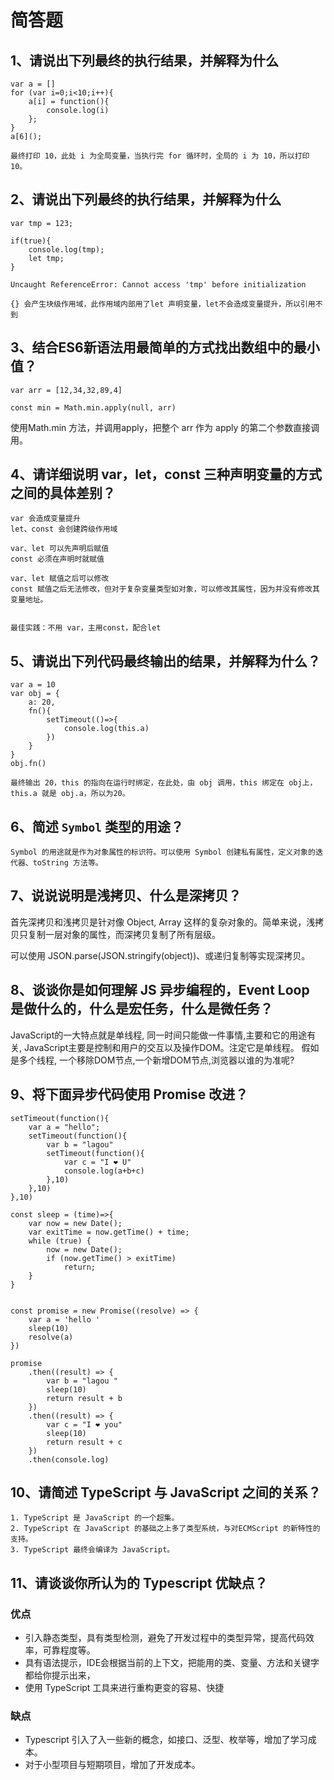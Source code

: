 # 简答题

## 1、请说出下列最终的执行结果，并解释为什么

```
var a = []
for (var i=0;i<10;i++){
    a[i] = function(){
        console.log(i)
    };
}
a[6]();
```

```
最终打印 10，此处 i 为全局变量，当执行完 for 循环时，全局的 i 为 10，所以打印10。
```

## 2、请说出下列最终的执行结果，并解释为什么

```
var tmp = 123;

if(true){
    console.log(tmp); 
    let tmp;
}
```

```
Uncaught ReferenceError: Cannot access 'tmp' before initialization

{} 会产生块级作用域，此作用域内部用了let 声明变量，let不会造成变量提升，所以引用不到
```

## 3、结合ES6新语法用最简单的方式找出数组中的最小值？

```
var arr = [12,34,32,89,4]
```

```
const min = Math.min.apply(null, arr) 
```
使用Math.min 方法，并调用apply，把整个 arr 作为 apply 的第二个参数直接调用。

## 4、请详细说明 var，let，const 三种声明变量的方式之间的具体差别？
```
var 会造成变量提升
let、const 会创建跨级作用域

var、let 可以先声明后赋值
const 必须在声明时就赋值

var、let 赋值之后可以修改
const 赋值之后无法修改，但对于复杂变量类型如对象，可以修改其属性，因为并没有修改其变量地址。


最佳实践：不用 var，主用const，配合let

```

## 5、请说出下列代码最终输出的结果，并解释为什么？

```
var a = 10
var obj = {
    a: 20,
    fn(){
        setTimeout(()=>{
            console.log(this.a)
        })
    }
}
obj.fn()
```
```
最终输出 20，this 的指向在运行时绑定，在此处，由 obj 调用，this 绑定在 obj上，this.a 就是 obj.a，所以为20。
```

## 6、简述 `Symbol` 类型的用途？

```
Symbol 的用途就是作为对象属性的标识符。可以使用 Symbol 创建私有属性，定义对象的迭代器、toString 方法等。
```

## 7、说说说明是浅拷贝、什么是深拷贝？

首先深拷贝和浅拷贝是针对像 Object, Array 这样的复杂对象的。简单来说，浅拷贝只复制一层对象的属性，而深拷贝复制了所有层级。

可以使用 JSON.parse(JSON.stringify(object))、或递归复制等实现深拷贝。


## 8、谈谈你是如何理解 JS 异步编程的，Event Loop 是做什么的，什么是宏任务，什么是微任务？

JavaScript的一大特点就是单线程, 同一时间只能做一件事情,主要和它的用途有关, JavaScript主要是控制和用户的交互以及操作DOM。注定它是单线程。 假如是多个线程, 一个移除DOM节点,一个新增DOM节点,浏览器以谁的为准呢?



## 9、将下面异步代码使用 Promise 改进？

```
setTimeout(function(){
    var a = "hello";
    setTimeout(function(){
        var b = "lagou"
        setTimeout(function(){
            var c = "I ❤ U"
            console.log(a+b+c)
        },10)
    },10)
},10)
```

```
const sleep = (time)=>{
    var now = new Date();
    var exitTime = now.getTime() + time;
    while (true) {
        now = new Date();
        if (now.getTime() > exitTime)
            return;
    }
}


const promise = new Promise((resolve) => {
    var a = 'hello '
    sleep(10)
    resolve(a)
})

promise
    .then((result) => {
        var b = "lagou "
        sleep(10)
        return result + b
    })
    .then((result) => {
        var c = "I ❤ you"
        sleep(10)
        return result + c
    })
    .then(console.log)
```

## 10、请简述 TypeScript 与 JavaScript 之间的关系？

```
1. TypeScript 是 JavaScript 的一个超集。
2. TypeScript 在 JavaScript 的基础之上多了类型系统，与对ECMScript 的新特性的支持。
3. TypeScript 最终会编译为 JavaScript。
```

## 11、请谈谈你所认为的 Typescript 优缺点？

### 优点
- 引入静态类型，具有类型检测，避免了开发过程中的类型异常，提高代码效率，可靠程度等。
- 具有语法提示，IDE会根据当前的上下文，把能用的类、变量、方法和关键字都给你提示出来，
- 使用 TypeScript 工具来进行重构更变的容易、快捷
### 缺点
- Typescript 引入了入一些新的概念，如接口、泛型、枚举等，增加了学习成本。
- 对于小型项目与短期项目，增加了开发成本。
